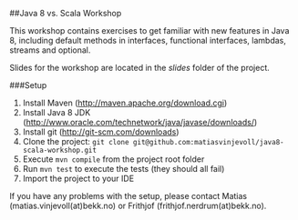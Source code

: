 ##Java 8 vs. Scala Workshop

This workshop contains exercises to get familiar with new features in Java 8, including default methods in interfaces, functional interfaces, lambdas, streams and optional. 

Slides for the workshop are located in the _slides_ folder of the project.

###Setup
1. Install Maven (http://maven.apache.org/download.cgi)
2. Install Java 8 JDK (http://www.oracle.com/technetwork/java/javase/downloads/)
3. Install git (http://git-scm.com/downloads)
4. Clone the project: `git clone git@github.com:matiasvinjevoll/java8-scala-workshop.git`
5. Execute `mvn compile` from the project root folder
6. Run `mvn test` to execute the tests (they should all fail)
7. Import the project to your IDE

If you have any problems with the setup, please contact Matias (matias.vinjevoll(at)bekk.no) or Frithjof (frithjof.nerdrum(at)bekk.no).